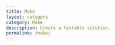 ```yaml
---
title: Make
layout: category
category: Make
description: Create a testable solution.
permalink: /make/
---
```

